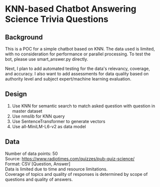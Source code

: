 # KNN-based Chatbot Answering Science Trivia Questions

## Background
This is a POC for a simple chatbot based on KNN. The data used is limited, with no consideration for performance or parallel processing. To test the bot, please use smart_answer.py directly. 

Next, I plan to add automated testing for the data's relevancy, coverage, and accuracy. I also want to add assessments for data quality based on authority level and subject expert/machine learning evaluation.

## Design
1. Use KNN for semantic search to match asked question with question in master dataset
2. Use nmslib for KNN query
3. Use SentenceTransformer to generate vectors
4. Use all-MiniLM-L6-v2 as data model

## Data  
Number of data points: 50  
Source: https://www.radiotimes.com/quizzes/pub-quiz-science/  
Format: CSV [Question, Answer]  
Data is limited due to time and resource limitations.  
Coverage of topics and quality of responses is determined by scope of questions and quality of answers.

